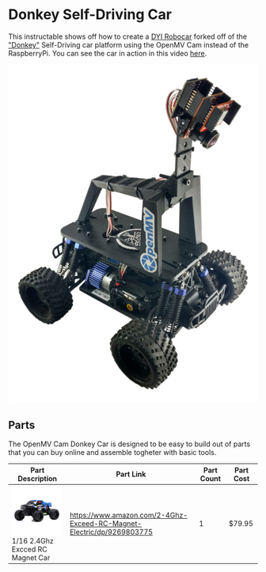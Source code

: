 # Donkey Self-Driving Car

This instructable shows off how to create a [DYI Robocar](http://diyrobocars.com/) forked off of the ["Donkey"](http://www.donkeycar.com/) Self-Driving car platform using the OpenMV Cam instead of the RaspberryPi. You can see the car in action in this video [here](http://youtu.be/Pm88BEz3upM).

![OpenMV Cam powered Donkey Car](images/donkey-car-web.jpg "OpenMV Cam powered Donkey Car")

## Parts

The OpenMV Cam Donkey Car is designed to be easy to build out of parts that you can buy online and assemble togheter with basic tools.

Part Description | Part Link | Part Count | Part Cost
---------------- | --------- | ---------- | ---------
![1/16 2.4Ghz Excced RC Magnet Car](images/parts/magnet-car.jpg "1/16 2.4Ghz Excced RC Magnet Car")<br/>1/16 2.4Ghz Excced RC Magnet Car | https://www.amazon.com/2-4Ghz-Exceed-RC-Magnet-Electric/dp/9269803775 | 1 | $79.95
